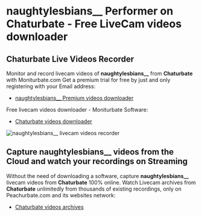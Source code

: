 # naughtylesbians__ Performer on Chaturbate - Free LiveCam videos downloader

## Chaturbate Live Videos Recorder

Monitor and record livecam videos of **naughtylesbians__** from **Chaturbate** with Moniturbate.com
Get a premium trial for free by just and only registering with your Email address:
* [naughtylesbians__ Premium videos downloader](https://moniturbate.com/request-demo-licence-key.html)

Free livecam videos downloader - Moniturbate Software:
* [Chaturbate videos downloader](https://moniturbate.com/moniturbate-download-software.html)

![naughtylesbians__ livecam videos recorder](https://peachurnet.com/templates/moniturbate-software.png)


## Capture naughtylesbians__ videos from the Cloud and watch your recordings on Streaming

Without the need of downloading a software, capture **naughtylesbians__** livecam videos from **Chaturbate** 100% online.
Watch Livecam archives from **Chaturbate** unlimitedly from thousands of existing recordings, only on Peachurbate.com and its websites network:
* [Chaturbate videos archives](https://peachurnet.com/)
